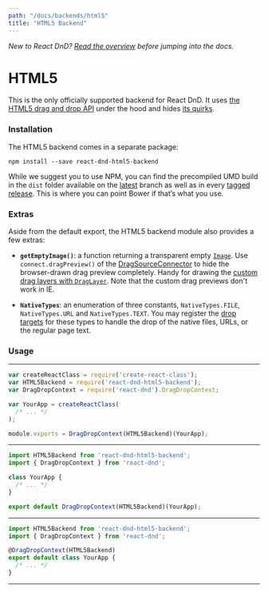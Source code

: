```yaml
---
path: "/docs/backends/html5"
title: "HTML5 Backend"
---
```

*New to React DnD? [Read the overview](docs-overview.html) before jumping into the docs.*

HTML5
===================

This is the only officially supported backend for React DnD. It uses [the HTML5 drag and drop API](https://developer.mozilla.org/en-US/docs/Web/Guide/HTML/Drag_and_drop) under the hood and hides [its quirks](http://quirksmode.org/blog/archives/2009/09/the_html5_drag.html).

### Installation

The HTML5 backend comes in a separate package:

```
npm install --save react-dnd-html5-backend
```

While we suggest you to use NPM, you can find the precompiled UMD build in the `dist` folder available on the [latest](https://github.com/react-dnd/react-dnd-html5-backend/tree/latest/dist) branch as well as in every [tagged release](https://github.com/react-dnd/react-dnd-html5-backend/releases). This is where you can point Bower if that’s what you use.

### Extras

Aside from the default export, the HTML5 backend module also provides a few extras:

* **`getEmptyImage()`**: a function returning a transparent empty [`Image`](https://developer.mozilla.org/en-US/docs/Web/API/HTMLImageElement/Image). Use `connect.dragPreview()` of the [DragSourceConnector](docs-drag-source-connector.html) to hide the browser-drawn drag preview completely. Handy for drawing the [custom drag layers with `DragLayer`](docs-drag-layer.html). Note that the custom drag previews don't work in IE.

* **`NativeTypes`**: an enumeration of three constants, `NativeTypes.FILE`, `NativeTypes.URL` and `NativeTypes.TEXT`. You may register the [drop targets](docs-drop-target.html) for these types to handle the drop of the native files, URLs, or the regular page text.

### Usage

-------------------
```js
var createReactClass = require('create-react-class');
var HTML5Backend = require('react-dnd-html5-backend');
var DragDropContext = require('react-dnd').DragDropContext;

var YourApp = createReactClass(
  /* ... */
);

module.exports = DragDropContext(HTML5Backend)(YourApp);
```
-------------------
```js
import HTML5Backend from 'react-dnd-html5-backend';
import { DragDropContext } from 'react-dnd';

class YourApp {
  /* ... */
}

export default DragDropContext(HTML5Backend)(YourApp);
```
-------------------
```js
import HTML5Backend from 'react-dnd-html5-backend';
import { DragDropContext } from 'react-dnd';

@DragDropContext(HTML5Backend)
export default class YourApp {
  /* ... */
}
```
-------------------

